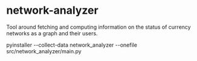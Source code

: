 # network-analyzer

Tool around fetching and computing information on the status of currency networks as a graph and their users.


pyinstaller --collect-data network_analyzer --onefile src/network_analyzer/main.py
